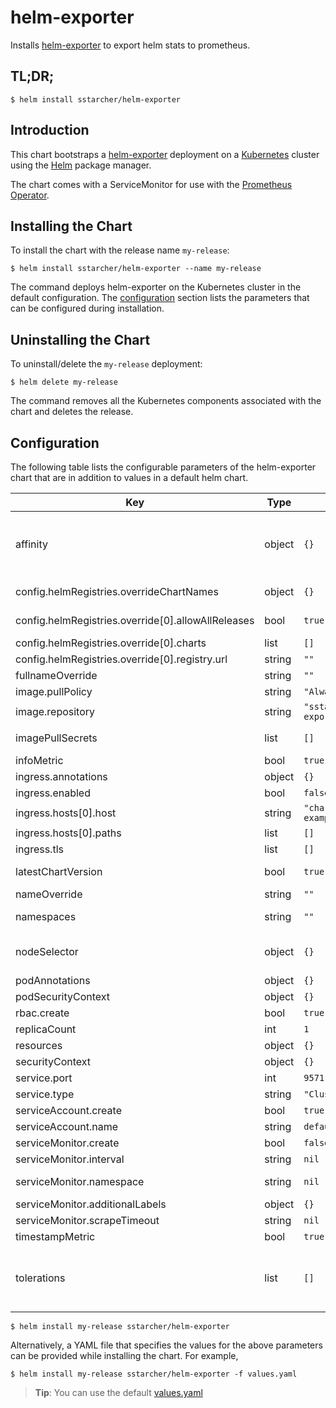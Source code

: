 # helm-exporter

Installs [helm-exporter](https://github.com/sstarcher/helm-exporter) to export helm stats to prometheus.

## TL;DR;

```console
$ helm install sstarcher/helm-exporter
```

## Introduction

This chart bootstraps a [helm-exporter](https://github.com/sstarcher/helm-exporter) deployment on a [Kubernetes](http://kubernetes.io) cluster using the [Helm](https://helm.sh) package manager.

The chart comes with a ServiceMonitor for use with the [Prometheus Operator](https://github.com/helm/charts/tree/master/stable/prometheus-operator).

## Installing the Chart

To install the chart with the release name `my-release`:

```console
$ helm install sstarcher/helm-exporter --name my-release
```

The command deploys helm-exporter on the Kubernetes cluster in the default configuration. The [configuration](#configuration) section lists the parameters that can be configured during installation.

## Uninstalling the Chart

To uninstall/delete the `my-release` deployment:

```console
$ helm delete my-release
```

The command removes all the Kubernetes components associated with the chart and deletes the release.

## Configuration

The following table lists the configurable parameters of the helm-exporter chart that are in addition to values in a default helm chart.

| Key | Type | Default | Description |
|-----|------|---------|-------------|
| affinity | object | `{}` | Assign custom affinity rules for helm-exporter [https://kubernetes.io/docs/concepts/configuration/assign-pod-node/](https://kubernetes.io/docs/concepts/configuration/assign-pod-node/) |
| config.helmRegistries.overrideChartNames | object | `{}` | Provide a name to substitute for the full names of resources e.g. `mysql: stable/mysql` |
| config.helmRegistries.override[0].allowAllReleases | bool | `true` | This allows all semver versions, like release candidates or custom suffixes. |
| config.helmRegistries.override[0].charts | list | `[]` | Chart names for the override (chart) registry/repo url |
| config.helmRegistries.override[0].registry.url | string | `""` |  Url to the index file for a custom helm repo |
| fullnameOverride | string | `""` | Provide a name to substitute for the full names of resources |
| image.pullPolicy | string | `"Always"` | Image pull policy for the webhook integration jobs |
| image.repository | string | `"sstarcher/helm-exporter"` | Repository to use for the webhook integration jobs |
| imagePullSecrets | list | `[]` | Reference to one or more secrets to be used when pulling images |
| infoMetric | bool | `true` | Specifies whether to generate the info metric. |
| ingress.annotations | object | `{}` |  Annotations for the helm-exporter |
| ingress.enabled | bool | `false` | If true, helm-exporter Ingress will be created |
| ingress.hosts[0].host | string | `"chart-example.local"` | Ingress hostname |
| ingress.hosts[0].paths | list | `[]` | Ingress paths |
| ingress.tls | list | `[]` | Ingress TLS configuration (YAML) |
| latestChartVersion | bool | `true` | Specifies whether to fetch the latest chart versions from repositories. |
| nameOverride | string | `""` | Provide a name in place of helm-exporter |
| namespaces | string | `""` | Specifies which namespaces to query for helm 3 metrics.  Defaults to all |
| nodeSelector | object | `{}` | helm-exporter node selector [https://kubernetes.io/docs/user-guide/node-selection/](https://kubernetes.io/docs/user-guide/node-selection/ ) |
| podAnnotations | object | `{}` | Annotations to add to the pod |
| podSecurityContext | object | `{}` | SecurityContext for helm-exporter pod |
| rbac.create | bool | `true` | Create RBAC resources |
| replicaCount | int | `1` | Number of instances to deploy. |
| resources | object | `{}` | Define resources requests and limits for single Pods. |
| securityContext | object | `{}` | SecurityContext for a container |
| service.port | int | `9571` | Port for Service to listen on. |
| service.type | string | `"ClusterIP"` | Service type |
| serviceAccount.create | bool | `true` | Create a default serviceaccount to use |
| serviceAccount.name | string | `default` | Name for prometheus serviceaccount |
| serviceMonitor.create | bool | `false` | Set to true if using the Prometheus Operator |
| serviceMonitor.interval | string | `nil` | Interval at which metrics should be scraped |
| serviceMonitor.namespace | string | `nil` | The namespace where the Prometheus Operator is deployed |
| serviceMonitor.additionalLabels |object | `{}` | Additional labels to add to the ServiceMonitor	|
| serviceMonitor.scrapeTimeout | string | `nil` | Scrape Timeout when the metrics endpoint is scraped |
| timestampMetric | bool | `true` | Specifies whether to generate the timestamps metric. |
| tolerations | list | `[]` | Tolerations for use with node taints [https://kubernetes.io/docs/concepts/configuration/taint-and-toleration/](https://kubernetes.io/docs/concepts/configuration/taint-and-toleration/)|


```console
$ helm install my-release sstarcher/helm-exporter
```

Alternatively, a YAML file that specifies the values for the above parameters can be provided while installing the chart. For example,

```console
$ helm install my-release sstarcher/helm-exporter -f values.yaml
```

> **Tip**: You can use the default [values.yaml](values.yaml)
